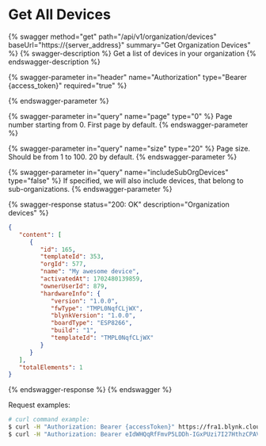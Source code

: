 # Get All Devices

{% swagger method="get" path="/api/v1/organization/devices" baseUrl="https://{server_address}" summary="Get Organization Devices" %}
{% swagger-description %}
Get a list of devices in your organization
{% endswagger-description %}

{% swagger-parameter in="header" name="Authorization" type="Bearer {access_token}" required="true" %}

{% endswagger-parameter %}

{% swagger-parameter in="query" name="page" type="0" %}
Page number starting from 0. First page by default.
{% endswagger-parameter %}

{% swagger-parameter in="query" name="size" type="20" %}
Page size. Should be from 1 to 100. 20 by default.
{% endswagger-parameter %}

{% swagger-parameter in="query" name="includeSubOrgDevices" type="false" %}
If specified, we will also include devices, that belong to sub-organizations.
{% endswagger-parameter %}

{% swagger-response status="200: OK" description="Organization devices" %}
```json
{
   "content": [
      {
         "id": 165,
         "templateId": 353,
         "orgId": 577,
         "name": "My awesome device",
         "activatedAt": 1702480139859,
         "ownerUserId": 879,
         "hardwareInfo": {
            "version": "1.0.0",
            "fwType": "TMPL0NqfCLjWX",
            "blynkVersion": "1.0.0",
            "boardType": "ESP8266",
            "build": "1",
            "templateId": "TMPL0NqfCLjWX"
         }
      }
   ],
   "totalElements": 1
}
```
{% endswagger-response %}
{% endswagger %}

Request examples:

```bash
# curl command example:
$ curl -H "Authorization: Bearer {accessToken}" https://fra1.blynk.cloud/api/v1/organization/devices
$ curl -H "Authorization: Bearer eIdWHQqRfFmvP5LDDh-IGxPUzi7I27HthzCPAVmS" https://fra1.blynk.cloud/api/v1/organization/devices
```
